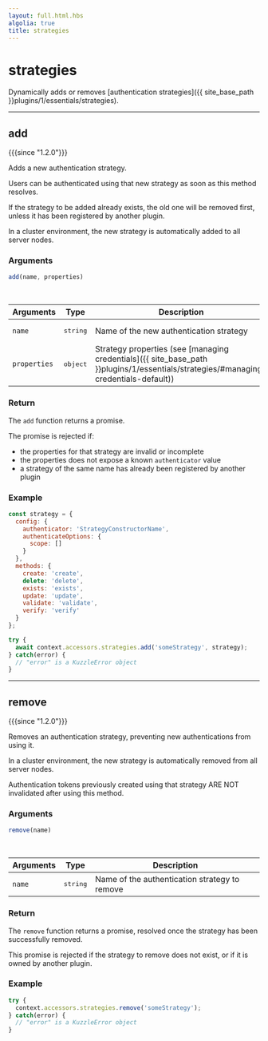 ```yaml
---
layout: full.html.hbs
algolia: true
title: strategies
---
```


# strategies

Dynamically adds or removes [authentication strategies]({{ site_base_path }}plugins/1/essentials/strategies).

---

## add

{{{since "1.2.0"}}}

Adds a new authentication strategy. 

Users can be authenticated using that new strategy as soon as this method resolves.

If the strategy to be added already exists, the old one will be removed first, unless it has been registered by another plugin.

In a cluster environment, the new strategy is automatically added to all server nodes.

### Arguments

```js
add(name, properties)
```

<br/>

| Arguments | Type | Description |
|-----------|------|-------------|
| `name` | <pre>string</pre> | Name of the new authentication strategy |
| `properties` | <pre>object</pre> | Strategy properties (see [managing credentials]({{ site_base_path }}plugins/1/essentials/strategies/#managing-credentials-default)) |


### Return

The `add` function returns a promise.

The promise is rejected if:

* the properties for that strategy are invalid or incomplete
* the properties does not expose a known `authenticator` value
* a strategy of the same name has already been registered by another plugin

### Example

```js
const strategy = {
  config: {
    authenticator: 'StrategyConstructorName',
    authenticateOptions: {
      scope: []
    }
  },
  methods: {
    create: 'create',
    delete: 'delete',
    exists: 'exists',
    update: 'update',
    validate: 'validate',
    verify: 'verify'
  }
};

try {
  await context.accessors.strategies.add('someStrategy', strategy);
} catch(error) {
  // "error" is a KuzzleError object
}
```

---

## remove

{{{since "1.2.0"}}}

Removes an authentication strategy, preventing new authentications from using it.

In a cluster environment, the new strategy is automatically removed from all server nodes.

<div class="alert alert-warning">
Authentication tokens previously created using that strategy ARE NOT invalidated after using this method.
</div>

### Arguments

```js
remove(name)
```

<br/>

| Arguments | Type | Description |
|-----------|------|-------------|
| `name` | <pre>string</pre> | Name of the authentication strategy to remove |

### Return

The `remove` function returns a promise, resolved once the strategy has been successfully removed.

This promise is rejected if the strategy to remove does not exist, or if it is owned by another plugin.

### Example

```js
try {
  context.accessors.strategies.remove('someStrategy');
} catch(error) {
  // "error" is a KuzzleError object
}
```
